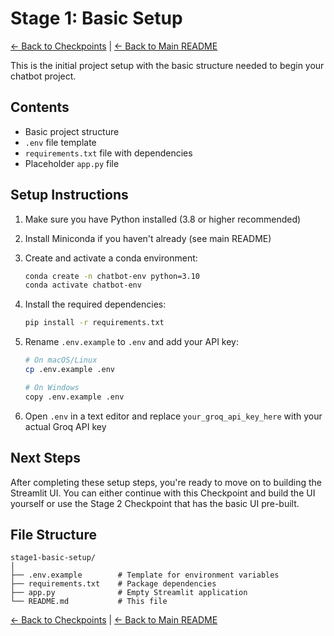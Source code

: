 # Stage 1: Basic Setup

[← Back to Checkpoints](../README.md) | [← Back to Main README](../../README.md)

This is the initial project setup with the basic structure needed to begin your chatbot project.

## Contents

- Basic project structure
- `.env` file template
- `requirements.txt` file with dependencies
- Placeholder `app.py` file

## Setup Instructions

1. Make sure you have Python installed (3.8 or higher recommended)

2. Install Miniconda if you haven't already (see main README)

3. Create and activate a conda environment:
   ```bash
   conda create -n chatbot-env python=3.10
   conda activate chatbot-env
   ```

4. Install the required dependencies:
   ```bash
   pip install -r requirements.txt
   ```

5. Rename `.env.example` to `.env` and add your API key:
   ```bash
   # On macOS/Linux
   cp .env.example .env
   
   # On Windows
   copy .env.example .env
   ```

6. Open `.env` in a text editor and replace `your_groq_api_key_here` with your actual Groq API key

## Next Steps

After completing these setup steps, you're ready to move on to building the Streamlit UI. You can either continue with this Checkpoint and build the UI yourself or use the Stage 2 Checkpoint that has the basic UI pre-built.

## File Structure

```
stage1-basic-setup/
│
├── .env.example        # Template for environment variables
├── requirements.txt    # Package dependencies
├── app.py              # Empty Streamlit application
└── README.md           # This file
```

[← Back to Checkpoints](../README.md) | [← Back to Main README](../../README.md)